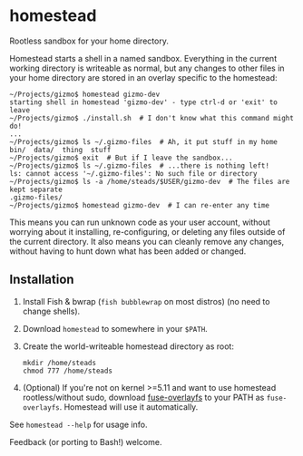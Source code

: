 # homestead

Rootless sandbox for your home directory.

Homestead starts a shell in a named sandbox. Everything in the current working
directory is writeable as normal, but any changes to other files in your home
directory are stored in an overlay specific to the homestead:

```
~/Projects/gizmo$ homestead gizmo-dev
starting shell in homestead 'gizmo-dev' - type ctrl-d or 'exit' to leave
~/Projects/gizmo$ ./install.sh  # I don't know what this command might do!
...
~/Projects/gizmo$ ls ~/.gizmo-files  # Ah, it put stuff in my home
bin/  data/  thing  stuff
~/Projects/gizmo$ exit  # But if I leave the sandbox...
~/Projects/gizmo$ ls ~/.gizmo-files  # ...there is nothing left!
ls: cannot access '~/.gizmo-files': No such file or directory
~/Projects/gizmo$ ls -a /home/steads/$USER/gizmo-dev  # The files are kept separate
.gizmo-files/
~/Projects/gizmo$ homestead gizmo-dev  # I can re-enter any time
```

This means you can run unknown code as your user account, without worrying about
it installing, re-configuring, or deleting any files outside of the current
directory. It also means you can cleanly remove any changes, without having to
hunt down what has been added or changed.

## Installation

1.  Install Fish & bwrap (`fish bubblewrap` on most distros) (no need to change
    shells).
1.  Download `homestead` to somewhere in your `$PATH`.
1.  Create the world-writeable homestead directory as root:

    ```
    mkdir /home/steads
    chmod 777 /home/steads
    ```
1.  (Optional) If you're not on kernel >=5.11 and want to use homestead
    rootless/without sudo, download
    [fuse-overlayfs](https://github.com/containers/fuse-overlayfs/releases) to
    your PATH as `fuse-overlayfs`. Homestead will use it automatically.

See `homestead --help` for usage info.

Feedback (or porting to Bash!) welcome.

